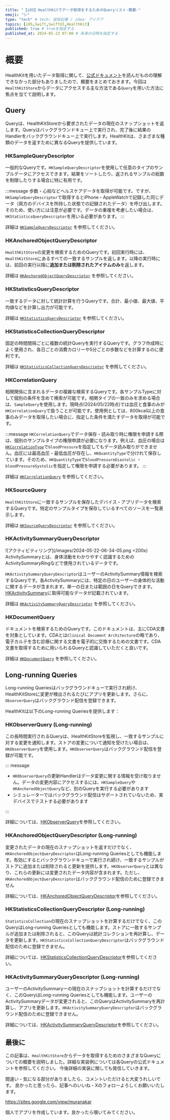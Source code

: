 ```yaml
---
title: "【iOS】HealthKitでデータ取得をするためのQueryリスト-概要-"
emoji: "🩺"
type: "tech" # tech: 技術記事 / idea: アイデア
topics: [iOS,Swift,SwiftUI,HealthKit]
published: true # trueを指定する
published_at: 2024-05-23 07:00 # 未来の日時を指定する
---
```


# 概要

HealthKitを用いたデータ取得に関して、[公式ドキュメント](https://developer.apple.com/documentation/healthkit/reading_data_from_healthkit)を読んだものの理解できなかった部分もありましたので、概要をまとめておきます。今回は`HealthKitStore`からデータにアクセスする主な方法である`Query`を用いた方法に焦点を当てて説明します。

## Query

Queryは、HealthKitStoreから要求されたデータの現在のスナップショットを返します。Queryはバックグラウンドキュー上で実行され、完了後に結果のHandlerをバックグラウンドキュー上で実行します。HealthKitは、さまざまな種類のデータを返すために異なるQueryを提供しています。

### HKSampleQueryDescriptor

一般的なQueryです。`HKSampleQueryDescriptor`を使用して任意のタイプのサンプルデータにアクセスできます。結果をソートしたり、返されるサンプルの総数を制限したりする場合に特に有用です。

:::message
歩数・心拍などヘルスケアデータを取得が可能です。ですが、`HKSampleQueryDescriptor`で取得するとiPhone・AppleWatchで記録した同じデータ（両方のデバイスを所持した状態での記録されたデータ）を呼び出します。そのため、使い方には注意が必要です。データの重複を考慮したい場合は、`HKStatisticsQueryDescriptor`を用いる必要があります。
:::

詳細は [`HKSampleQueryDescriptor`](https://developer.apple.com/documentation/healthkit/hksamplequerydescriptor) を参照してください。

### HKAnchoredObjectQueryDescriptor

`HealthKitStore`の変更を検索するためのQueryです。初回実行時には、`HealthKitStore`にあるすべての一致するサンプルを返します。以降の実行時には、前回の実行以降に**追加または削除されたアイテムのみ**を返します。

詳細は [`HKAnchoredObjectQueryDescriptor`](https://developer.apple.com/documentation/healthkit/hkanchoredobjectquerydescriptor) を参照してください。

### HKStatisticsQueryDescriptor

一致するデータに対して統計計算を行うQueryです。合計、最小値、最大値、平均値などを計算し出力が可能です。

詳細は [`HKStatisticsQueryDescriptor`](https://developer.apple.com/documentation/healthkit/hkstatisticsquerydescriptor) を参照してください。

### HKStatisticsCollectionQueryDescriptor

固定の時間間隔ごとに複数の統計Queryを実行するQueryです。グラフ作成時によく使用され、各日ごとの消費カロリーや5分ごとの歩数などを計算するのに便利です。

詳細は [`HKStatisticsCollectionQueryDescriptor`](https://developer.apple.com/documentation/healthkit/hkstatisticscollectionquerydescriptor) を参照してください。

### HKCorrelationQuery

相関関係に含まれるデータの複雑な検索するQueryです。各サンプルTypeに対して個別の条件を含めて検索が可能です。相関タイプの一致のみを求める場合は、`SampleQuery`を使用します。現時点(2024/05/22時点)では血圧と食事のみが`HKCorrelationQuery`で扱うことが可能です。使用例としては、800kcal以上の食事のみデータを取得したい場合に、指定した条件を満たすデータを取得が可能です。

:::message
`HKCorrelationQuery`でデータ保存・読み取り時に権限を申請する際は、個別のサンプルタイプの権限申請が必要になります。例えば、血圧の場合は[`HKCorrelationType`](https://developer.apple.com/documentation/healthkit/hkcorrelationtype)で`bloodPressure`を指定してもデータ読み取りができません。血圧には最高血圧・最低血圧が存在し、`HKQuantityType`で分けれて保存しています。そのため、`HKQuantityType`で`bloodPressureDiastolic` ・`bloodPressureSystolic`を指定して権限を申請する必要があります。
:::

詳細は [`HKCorrelationQuery`](https://developer.apple.com/documentation/healthkit/hkcorrelationquery) を参照してください。

### HKSourceQuery

`HealthKitStore`に一致するサンプルを保存したデバイス・アプリデータを検索するQueryです。特定のサンプルタイプを保存しているすべてのソースを一覧表示します。

詳細は [`HKSourceQueryDescriptor`](https://developer.apple.com/documentation/healthkit/hksourcequerydescriptor) を参照してください。

### HKActivitySummaryQueryDescriptor

![アクティビティリング](/images/2024-05-22-06-34-05.png =200x)
ActivitySummaryとは、身体活動をわかりやすく認識するためのActivitySummaryRingなどで使用されているデータです。

`HKActivitySummaryQueryDescriptor`はユーザーのActivitySummary情報を検索するQueryです。各ActivitySummaryには、特定の日のユーザーの身体的な活動に関するデータが含まれます。単一の日または範囲の日をQueryできます。[HKActivitySummary](https://developer.apple.com/documentation/healthkit/hkactivitysummary)に取得可能なデータが記載されています。

詳細は [`HKActivitySummaryQueryDescriptor`](https://developer.apple.com/documentation/healthkit/hkactivitysummaryquery) を参照してください。

### HKDocumentQuery

ドキュメントを検索するためのQueryです。このドキュメントは、主にCDA文書を対象としています。CDAとは`Clinical Document Architecture`の略であり、電子カルテを含む診療に関する文書を電子的に交換するための文書です。CDA文書を取得するために用いられるQueryと認識していただくと良いです。

詳細は [`HKDocumentQuery`](https://developer.apple.com/documentation/healthkit/hkdocumentquery) を参照してください。

## Long-running Queries

Long-running Queriesはバックグラウンドキューで実行され続け、HealthKitStoreに変更が検出されるたびにアプリを更新します。さらに、`ObserverQuery`はバックグラウンド配信を登録できます。

HealthKitは以下のLong-running Queriesを提供します：

### HKObserverQuery (Long-running)

この長時間実行されるQueryは、HealthKitStoreを監視し、一致するサンプルに対する変更を通知します。ストアの変更について通知を受けたい場合は、`HKObserverQuery`を使用します。`HKObserverQuery`はバックグラウンド配信を登録が可能です。

::: message

- `HKObserverQuery`の更新Handlerはデータ変更に関する情報を受け取りません。データの変更内容にアクセスするには、`HKSampleQuery`や`HKAnchoredObjectQuery`など、別のQueryを実行する必要があります
- シミュレーターではバックグラウンド配信はサポートされていないため、実デバイスでテストする必要があります

:::

詳細については、[HKObserverQuery](https://developer.apple.com/documentation/healthkit/hkobserverquery)を参照してください。

### HKAnchoredObjectQueryDescriptor (Long-running)

変更されたデータの現在のスナップショットを返すだけでなく、`HKAnchoredObjectQueryDescriptor`はLong-running Queriesとしても機能します。有効にするとバックグラウンドキューで実行され続け、一致するサンプルがストアに追加または削除されると更新を提供します。`HKObserverQuery`とは異なり、これらの更新には変更されたデータ内容が含まれます。ただし、`HKAnchoredObjectQueryDescriptor`はバックグラウンド配信のために登録できません

詳細については、[HKAnchoredObjectQueryDescriptor](https://developer.apple.com/documentation/healthkit/hkanchoredobjectquerydescriptor)を参照してください。

### HKStatisticsCollectionQueryDescriptor (Long-running)

`StatisticsCollection`の現在のスナップショットを計算するだけでなく、このQueryはLong-running Queriesとしても機能します。ストアに一致するサンプルが追加または削除されると、このQueryは統計コレクションを再計算し、データを更新します。`HKStatisticsCollectionQueryDescriptor`はバックグラウンド配信のために登録できません。

詳細については、[HKStatisticsCollectionQueryDescriptor](https://developer.apple.com/documentation/healthkit/hkstatisticscollectionquerydescriptor)を参照してください。

### HKActivitySummaryQueryDescriptor (Long-running)

ユーザーのActivitySummaryーの現在のスナップショットを計算するだけでなく、このQueryはLong-running Queriesとしても機能します。ユーザーのActivitySummaryデータが変更されると、このQueryはActivitySummaryを再計算し、アプリを更新します。`HKActivitySummaryQueryDescriptor`はバックグラウンド配信のために登録できません。

詳細については、[HKActivitySummaryQueryDescriptor](https://developer.apple.com/documentation/healthkit/hkactivitysummaryquerydescriptor)を参照してください。

## 最後に

この記事は、`HealthKitStore`からデータを取得するためのさまざまなQueryについての概要を説明しました。詳細な実装例については各Queryの公式ドキュメントを参照してください。
今後詳細の実装に関しても発信していきます。

間違い・気になる部分がありましたら、コメントいただけると大変うれしいです。
良かったと思ったら、記事へのいいね・Xのフォローよろしくお願いいたします。

https://sites.google.com/view/muranakar

個人でアプリを作成しています。良かったら覗いてみてください。
